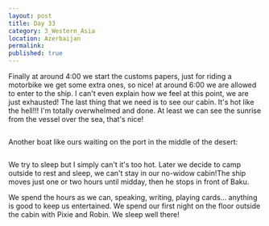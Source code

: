 ```yaml
---
layout: post
title: Day 33
category: 3_Western_Asia
location: Azerbaijan
permalink: 
published: true
---
```


Finally at around 4:00 we start the customs papers, just for riding a motorbike we get some extra ones, so nice! at around 6:00 we are allowed to enter to the ship. I can't even explain how we feel at this point, we are just exhausted! The last thing that we need is to see our cabin. It's hot like the hell!!! I'm totally overwhelmed and done. At least we can see the sunrise from the vessel over the sea, that's nice!

<p><a
href="https://lh3.googleusercontent.com/vPNTSLcjKRLiWmModke_CL3Eijnom2NYRwIN7GUKfrrGsCIC942TL-buptj4jWUMyzyrm4AzL4tQFX5pnSLI0PZrnD2aPFH2u1Lo9GPoeZR-PFiPA1uPGblj8bfdFyO33k3NGENHKkA-83ogXNyqhK_FrmEZEMB9wjQ_iCjaSuTmlXqk4l47B8nnDLfuLppk7BfvPifnojja2iTLqeJt86Xi64buLV2Wrri7ALCFVsIkV8O0RMk41XROXtJlupRESDEBjsM7-l9uSNLJGoi9vwpqYtV_NlwRZruslh8ww04EF9EY-CvKpT5oTfGqikRzwLJQhxjlLlbDQhsw9hAbd2oVCMsnD2WgHwWpbzZYe18dy7ijHdxN_9gbF86WbKX1xNpJi5QLm0xsqjCWY2ADqzsOLCp8j5aXOv6WwwRuJZCiKFyc60Jqe-1rTBRNo-jcjTuGSSZtnnIre3ULz7FKlQyTCpRkuh-TLuDOAWXT_Z9IHvCtJz5W3pvonTlf5efgCBhZ43juXFqChvSAaImnHRctoHdWJxC3M3T2YyPy_c1yc6XCKFi2bHK941fMOE_McsnHW8iOTXur_UjmJNLaclN9tmiLuhzA4X2xeG7W3YM_VZz7GLCJ1cD7HkibHXmd-oNRoqiX8n-jyDRNy6nS26KiVAnu3x-VRw=w1059-h794-no"><img 
src="https://lh3.googleusercontent.com/vPNTSLcjKRLiWmModke_CL3Eijnom2NYRwIN7GUKfrrGsCIC942TL-buptj4jWUMyzyrm4AzL4tQFX5pnSLI0PZrnD2aPFH2u1Lo9GPoeZR-PFiPA1uPGblj8bfdFyO33k3NGENHKkA-83ogXNyqhK_FrmEZEMB9wjQ_iCjaSuTmlXqk4l47B8nnDLfuLppk7BfvPifnojja2iTLqeJt86Xi64buLV2Wrri7ALCFVsIkV8O0RMk41XROXtJlupRESDEBjsM7-l9uSNLJGoi9vwpqYtV_NlwRZruslh8ww04EF9EY-CvKpT5oTfGqikRzwLJQhxjlLlbDQhsw9hAbd2oVCMsnD2WgHwWpbzZYe18dy7ijHdxN_9gbF86WbKX1xNpJi5QLm0xsqjCWY2ADqzsOLCp8j5aXOv6WwwRuJZCiKFyc60Jqe-1rTBRNo-jcjTuGSSZtnnIre3ULz7FKlQyTCpRkuh-TLuDOAWXT_Z9IHvCtJz5W3pvonTlf5efgCBhZ43juXFqChvSAaImnHRctoHdWJxC3M3T2YyPy_c1yc6XCKFi2bHK941fMOE_McsnHW8iOTXur_UjmJNLaclN9tmiLuhzA4X2xeG7W3YM_VZz7GLCJ1cD7HkibHXmd-oNRoqiX8n-jyDRNy6nS26KiVAnu3x-VRw=w1059-h794-no" class="oversize" alt=""></a></p>

Another boat like ours waiting on the port in the middle of the desert:

<p><a
href="https://lh3.googleusercontent.com/HDUitlgdjSysHJ0NvoP45bq1NpOzBqwp9MXuXdvB5jlxr_NjoUcpuqau30DS4IftUDKPlVt839kpFAR_sXwLysjM23jupwpXECUP4U-bqgG90HUK9uWOqKsIS6feDZlJCwQjVmGcbGjUWPYpqVi0SSL2zPeGiHZQtLPzTFdqPFf9vyarUrAacif5IW6x9NyEKzXosiAOhuKt8GcctIaijSL3G5F0vgm3y4ed0k-xQorcPlNVjVZZAnZKPxTB5X6vYh2ppzUdU-cweiAm9Q_a3PFdbvo1ftNZGr7B0c4yxwFBYSahlgAjvQ4T747BYz1bCSEv36My62O23QM4CsRbozvjlr54ALXUx7t5vqGCWJKmhedlokswH2UKj0BP4tTRRoIivnPfmNIGyYjXmDRwz19LTQm8wSsUs2hK_R_k3yIvQvjSZObXWG8rzBTc2o1Wnc2ePoKrC-rSpF09tFyTbOVXuZLYAUpZmhoQI31i8Yjjgzbf8d0wcO9DNC1sClfOyEPFamW7ZCUn4VtXw-ZuMMXk--YrWCm6q8i79pzF0RamthvCh7XADZsAqJfCmbiIOQoYByJPplMyWIV84yM5OD9kwPRm6ctOBa4mPfTZiOX9NTQb3GjrXL80o3Rk2NwUqA_6dhE7zf5UrvuNFZ5sZ0bGcqisKytrKA=w1059-h794-no"><img 
src="https://lh3.googleusercontent.com/HDUitlgdjSysHJ0NvoP45bq1NpOzBqwp9MXuXdvB5jlxr_NjoUcpuqau30DS4IftUDKPlVt839kpFAR_sXwLysjM23jupwpXECUP4U-bqgG90HUK9uWOqKsIS6feDZlJCwQjVmGcbGjUWPYpqVi0SSL2zPeGiHZQtLPzTFdqPFf9vyarUrAacif5IW6x9NyEKzXosiAOhuKt8GcctIaijSL3G5F0vgm3y4ed0k-xQorcPlNVjVZZAnZKPxTB5X6vYh2ppzUdU-cweiAm9Q_a3PFdbvo1ftNZGr7B0c4yxwFBYSahlgAjvQ4T747BYz1bCSEv36My62O23QM4CsRbozvjlr54ALXUx7t5vqGCWJKmhedlokswH2UKj0BP4tTRRoIivnPfmNIGyYjXmDRwz19LTQm8wSsUs2hK_R_k3yIvQvjSZObXWG8rzBTc2o1Wnc2ePoKrC-rSpF09tFyTbOVXuZLYAUpZmhoQI31i8Yjjgzbf8d0wcO9DNC1sClfOyEPFamW7ZCUn4VtXw-ZuMMXk--YrWCm6q8i79pzF0RamthvCh7XADZsAqJfCmbiIOQoYByJPplMyWIV84yM5OD9kwPRm6ctOBa4mPfTZiOX9NTQb3GjrXL80o3Rk2NwUqA_6dhE7zf5UrvuNFZ5sZ0bGcqisKytrKA=w1059-h794-no" class="oversize" alt=""></a></p>

We try to sleep but I simply can't it's too hot. Later we decide to camp outside to rest and sleep, we can't stay in our no-widow cabin!The ship moves just one or two hours until midday, then he stops in front of Baku.

We spend the hours as we can, speaking, writing, playing cards... anything is good to keep us entertained. We spend our first night on the floor outside the cabin with Pixie and Robin. We sleep well there!


